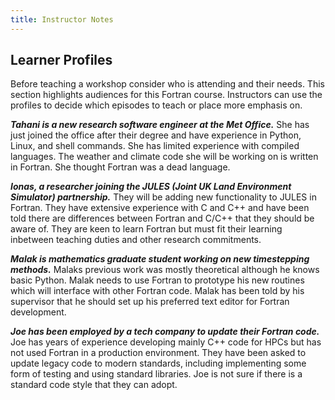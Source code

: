 ```yaml
---
title: Instructor Notes
---
```


## Learner Profiles

Before teaching a workshop consider who is attending and their needs. This section highlights audiences for this Fortran course. Instructors can use the profiles to decide which episodes to teach or place more emphasis on.

**_Tahani is a new research software engineer at the Met Office._** She has just joined the office after their degree and have experience in Python, Linux, and shell commands. She has limited experience with compiled languages. The weather and climate code she will be working on is written in Fortran. She thought Fortran was a dead language.

**_Ionas, a researcher joining the JULES (Joint UK Land Environment Simulator) partnership._** They will be adding new functionality to JULES in Fortran. They have extensive experience with C and C++ and have been told there are differences between Fortran and C/C++ that they should be aware of. They are keen to learn Fortran but must fit their learning inbetween teaching duties and other research commitments.

**_Malak is mathematics graduate student working on new timestepping methods._** Malaks previous work was mostly theoretical although he knows basic Python. Malak needs to use Fortran to prototype his new routines which will interface with other Fortran code. Malak has been told by his supervisor that he should set up his preferred text editor for Fortran development.

**_Joe has been employed by a tech company to update their Fortran code._** Joe has years of experience developing mainly C++ code for HPCs but has not used Fortran in a production environment. They have been asked to update legacy code to modern standards, including implementing some form of testing and using standard libraries. Joe is not sure if there is a standard code style that they can adopt.
